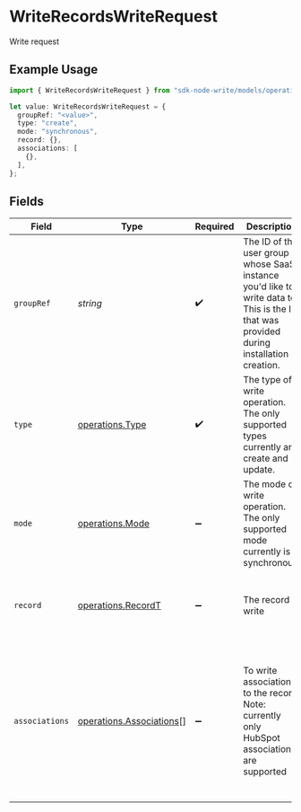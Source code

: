 # WriteRecordsWriteRequest

Write request

## Example Usage

```typescript
import { WriteRecordsWriteRequest } from "sdk-node-write/models/operations";

let value: WriteRecordsWriteRequest = {
  groupRef: "<value>",
  type: "create",
  mode: "synchronous",
  record: {},
  associations: [
    {},
  ],
};
```

## Fields

| Field                                                                                                                                    | Type                                                                                                                                     | Required                                                                                                                                 | Description                                                                                                                              | Example                                                                                                                                  |
| ---------------------------------------------------------------------------------------------------------------------------------------- | ---------------------------------------------------------------------------------------------------------------------------------------- | ---------------------------------------------------------------------------------------------------------------------------------------- | ---------------------------------------------------------------------------------------------------------------------------------------- | ---------------------------------------------------------------------------------------------------------------------------------------- |
| `groupRef`                                                                                                                               | *string*                                                                                                                                 | :heavy_check_mark:                                                                                                                       | The ID of the user group whose SaaS instance you'd like to write data to. This is the ID that was provided during installation creation. |                                                                                                                                          |
| `type`                                                                                                                                   | [operations.Type](../../models/operations/type.md)                                                                                       | :heavy_check_mark:                                                                                                                       | The type of write operation. The only supported types currently are create and update.                                                   | create                                                                                                                                   |
| `mode`                                                                                                                                   | [operations.Mode](../../models/operations/mode.md)                                                                                       | :heavy_minus_sign:                                                                                                                       | The mode of write operation. The only supported mode currently is synchronous.                                                           | synchronous                                                                                                                              |
| `record`                                                                                                                                 | [operations.RecordT](../../models/operations/recordt.md)                                                                                 | :heavy_minus_sign:                                                                                                                       | The record to write                                                                                                                      | {<br/>"email": "david@withampersand.com",<br/>"warmthScore": "ready-for-close"<br/>}                                                     |
| `associations`                                                                                                                           | [operations.Associations](../../models/operations/associations.md)[]                                                                     | :heavy_minus_sign:                                                                                                                       | To write associations to the record. Note: currently only HubSpot associations are supported                                             | [<br/>{<br/>"to": {<br/>"id": "18417469260"<br/>},<br/>"types": [<br/>{<br/>"associationCategory": "HUBSPOT_DEFINED",<br/>"associationTypeId": 279<br/>}<br/>]<br/>}<br/>] |